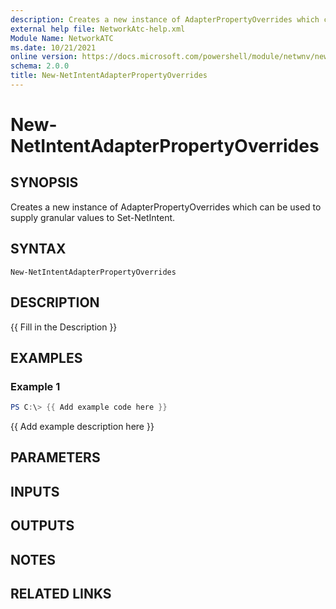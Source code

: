 ```yaml
---
description: Creates a new instance of AdapterPropertyOverrides which can be used to supply granular values to Set-NetIntent.
external help file: NetworkAtc-help.xml
Module Name: NetworkATC
ms.date: 10/21/2021
online version: https://docs.microsoft.com/powershell/module/netwnv/new-netintentadapterpropertyoverrides?view=windowsserver2022-ps&wt.mc_id=ps-gethelp
schema: 2.0.0
title: New-NetIntentAdapterPropertyOverrides
---
```


# New-NetIntentAdapterPropertyOverrides

## SYNOPSIS
Creates a new instance of AdapterPropertyOverrides which can be used to supply granular values to Set-NetIntent.

## SYNTAX

```
New-NetIntentAdapterPropertyOverrides
```

## DESCRIPTION
{{ Fill in the Description }}

## EXAMPLES

### Example 1
```powershell
PS C:\> {{ Add example code here }}
```

{{ Add example description here }}

## PARAMETERS

## INPUTS

## OUTPUTS

## NOTES

## RELATED LINKS

